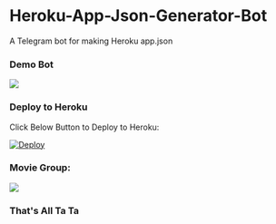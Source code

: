 # Heroku-App-Json-Generator-Bot
A Telegram bot for making Heroku app.json


### Demo Bot
<a href="https://t.me/HerokUappJsonGeneratorBot"><img src="https://img.shields.io/badge/Telegram-Demo%20Bot-blue.svg?logo=telegram"></a>

### Deploy to Heroku
Click Below Button to Deploy to Heroku:

[![Deploy](https://www.herokucdn.com/deploy/button.svg)](https://heroku.com/deploy?template=https://github.com/Judson-web/<none>)

### Movie Group:
<a href="https://t.me/storytym"><img src="https://img.shields.io/badge/Telegram-Join%20Telegram%20Group-blue.svg?logo=telegram"></a>

### That's All Ta Ta 
